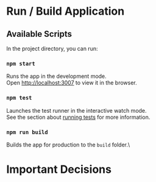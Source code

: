 # Run / Build Application
## Available Scripts

In the project directory, you can run:
### `npm start`

Runs the app in the development mode.\
Open [http://localhost:3007](http://localhost:3007) to view it in the browser.

### `npm test`

Launches the test runner in the interactive watch mode.\
See the section about [running tests](https://facebook.github.io/create-react-app/docs/running-tests) for more information.

### `npm run build`

Builds the app for production to the `build` folder.\

# Important Decisions